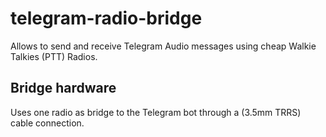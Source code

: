 # telegram-radio-bridge

Allows to send and receive Telegram Audio messages using cheap Walkie Talkies (PTT) Radios.

## Bridge hardware

Uses one radio as bridge to the Telegram bot through a (3.5mm TRRS) cable connection.
